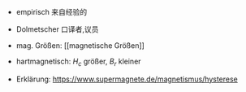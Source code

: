 - empirisch 来自经验的 
- Dolmetscher 口译者,议员 

- mag. Größen: [[magnetische Größen]] 
- hartmagnetisch: $H_c$ größer, $B_r$ kleiner 
- Erklärung: https://www.supermagnete.de/magnetismus/hysterese 